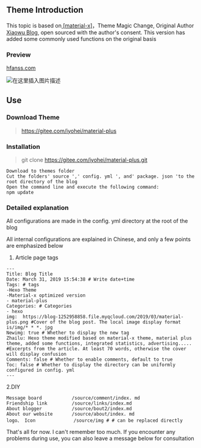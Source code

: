 ## Theme Introduction

This topic is based on[ \[material-x\]](https://xaoxuu.com/wiki/material-x/)，Theme Magic Change, Original Author [Xiaowu Blog](https://www.wushile.top/), open sourced with the author's consent. This version has added some commonly used functions on the original basis

### Preview

[hfanss.com](hfanss.com)

![在这里插入图片描述](https://blog-1252958858.file.myqcloud.com/2019/03/demo1.png#pic_center)


## Use

### Download Theme

> [ https://gitee.com/iyohei/material-plus ]( https://gitee.com/iyohei/material-plus )

### Installation
>git clone  https://gitee.com/iyohei/material-plus.git  

```
Download to themes folder
Cut the folders' source ',' config. yml ', and' package. json 'to the root directory of the blog
Open the command line and execute the following command:
npm update
```
### Detailed explanation

All configurations are made in the config. yml directory at the root of the blog

All internal configurations are explained in Chinese, and only a few points are emphasized below

1. Article page tags

```
---
Title: Blog Title
Date: March 31, 2019 15:54:38 # Write date+time
Tags: # tags
-Hexo Theme
-Material-x optimized version
- material-plus
Categories: # Categories
- hexo
img:  https://blog-1252958858.file.myqcloud.com/2019/03/material-plus.png #Cover of the blog post. The local image display format is/img/* * *. jpg
Newimg: true # Whether to display the new tag
Zhailu: Hexo theme modified based on material-x theme, material plus theme, added some functions, integrated statistics, advertising..... #Excerpts from the article. At least 70 words, otherwise the cover will display confusion
Comments: false # Whether to enable comments, default to true
Toc: false # Whether to display the directory can be uniformly configured in config. yml
---
```

2.DIY

```
Message board			/source/comment/index. md
Friendship link			/source/links/index.md
About blogger			/source/bout2/index.md
About our website		/source/about/index. md
logo、 Icon				/source/img # # can be replaced directly
```

That's all for now. I can't remember too much. If you encounter any problems during use, you can also leave a message below for consultation

